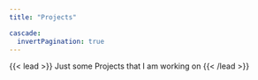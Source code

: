 ```yaml
---
title: "Projects"

cascade:
  invertPagination: true
---
```


{{< lead >}}
Just some Projects that I am working on
{{< /lead >}}
